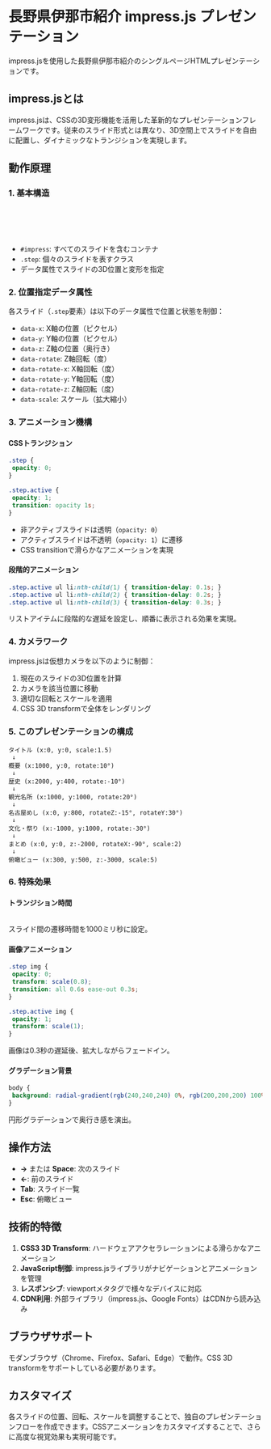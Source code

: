 # 長野県伊那市紹介 impress.js プレゼンテーション

impress.jsを使用した長野県伊那市紹介のシングルページHTMLプレゼンテーションです。

## impress.jsとは

impress.jsは、CSSの3D変形機能を活用した革新的なプレゼンテーションフレームワークです。従来のスライド形式とは異なり、3D空間上でスライドを自由に配置し、ダイナミックなトランジションを実現します。

## 動作原理

### 1. 基本構造

```html

 
 
 

```

- `#impress`: すべてのスライドを含むコンテナ
- `.step`: 個々のスライドを表すクラス
- データ属性でスライドの3D位置と変形を指定

### 2. 位置指定データ属性

各スライド（`.step`要素）は以下のデータ属性で位置と状態を制御：

- `data-x`: X軸の位置（ピクセル）
- `data-y`: Y軸の位置（ピクセル） 
- `data-z`: Z軸の位置（奥行き）
- `data-rotate`: Z軸回転（度）
- `data-rotate-x`: X軸回転（度）
- `data-rotate-y`: Y軸回転（度）
- `data-rotate-z`: Z軸回転（度）
- `data-scale`: スケール（拡大縮小）

### 3. アニメーション機構

#### CSSトランジション
```css
.step {
 opacity: 0;
}

.step.active {
 opacity: 1;
 transition: opacity 1s;
}
```

- 非アクティブスライドは透明（`opacity: 0`）
- アクティブスライドは不透明（`opacity: 1`）に遷移
- CSS transitionで滑らかなアニメーションを実現

#### 段階的アニメーション
```css
.step.active ul li:nth-child(1) { transition-delay: 0.1s; }
.step.active ul li:nth-child(2) { transition-delay: 0.2s; }
.step.active ul li:nth-child(3) { transition-delay: 0.3s; }
```

リストアイテムに段階的な遅延を設定し、順番に表示される効果を実現。

### 4. カメラワーク

impress.jsは仮想カメラを以下のように制御：

1. 現在のスライドの3D位置を計算
2. カメラを該当位置に移動
3. 適切な回転とスケールを適用
4. CSS 3D transformで全体をレンダリング

### 5. このプレゼンテーションの構成

```
タイトル (x:0, y:0, scale:1.5)
 ↓
概要 (x:1000, y:0, rotate:10°)
 ↓
歴史 (x:2000, y:400, rotate:-10°) 
 ↓
観光名所 (x:1000, y:1000, rotate:20°)
 ↓
名古屋めし (x:0, y:800, rotateZ:-15°, rotateY:30°)
 ↓
文化・祭り (x:-1000, y:1000, rotate:-30°)
 ↓
まとめ (x:0, y:0, z:-2000, rotateX:-90°, scale:2)
 ↓
俯瞰ビュー (x:300, y:500, z:-3000, scale:5)
```

### 6. 特殊効果

#### トランジション時間
```html

```
スライド間の遷移時間を1000ミリ秒に設定。

#### 画像アニメーション
```css
.step img {
 opacity: 0;
 transform: scale(0.8);
 transition: all 0.6s ease-out 0.3s;
}

.step.active img {
 opacity: 1;
 transform: scale(1);
}
```
画像は0.3秒の遅延後、拡大しながらフェードイン。

#### グラデーション背景
```css
body {
 background: radial-gradient(rgb(240,240,240) 0%, rgb(200,200,200) 100%);
}
```
円形グラデーションで奥行き感を演出。

## 操作方法

- **→** または **Space**: 次のスライド
- **←**: 前のスライド
- **Tab**: スライド一覧
- **Esc**: 俯瞰ビュー

## 技術的特徴

1. **CSS3 3D Transform**: ハードウェアアクセラレーションによる滑らかなアニメーション
2. **JavaScript制御**: impress.jsライブラリがナビゲーションとアニメーションを管理
3. **レスポンシブ**: viewportメタタグで様々なデバイスに対応
4. **CDN利用**: 外部ライブラリ（impress.js、Google Fonts）はCDNから読み込み

## ブラウザサポート

モダンブラウザ（Chrome、Firefox、Safari、Edge）で動作。CSS 3D transformをサポートしている必要があります。

## カスタマイズ

各スライドの位置、回転、スケールを調整することで、独自のプレゼンテーションフローを作成できます。CSSアニメーションをカスタマイズすることで、さらに高度な視覚効果も実現可能です。
